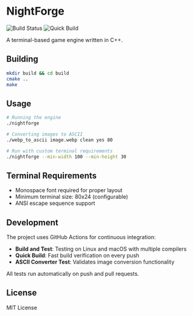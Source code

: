 # NightForge

![Build Status](https://github.com/Lazzzycatwastaken/NightForge/workflows/Build%20and%20Test/badge.svg)
![Quick Build](https://github.com/username/Lazzzycatwastaken/workflows/Quick%20Build/badge.svg)

A terminal-based game engine written in C++.

## Building

```bash
mkdir build && cd build
cmake ..
make
```

## Usage

```bash
# Running the engine
./nightforge

# Converting images to ASCII
./webp_to_ascii image.webp clean yes 80

# Run with custom terminal requirements
./nightforge --min-width 100 --min-height 30
```

## Terminal Requirements

- Monospace font required for proper layout
- Minimum terminal size: 80x24 (configurable)
- ANSI escape sequence support

## Development

The project uses GitHub Actions for continuous integration:
- **Build and Test**: Testing on Linux and macOS with multiple compilers
- **Quick Build**: Fast build verification on every push
- **ASCII Converter Test**: Validates image conversion functionality

All tests run automatically on push and pull requests.
## License

MIT License